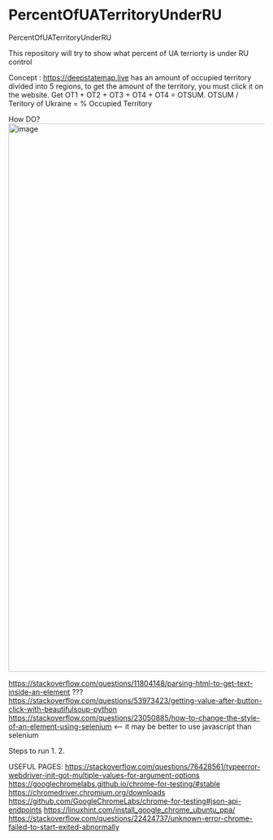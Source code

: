 # PercentOfUATerritoryUnderRU
PercentOfUATerritoryUnderRU

This repository will try to show what percent of UA terriorty is under RU control

Concept : https://deepstatemap.live has an amount of occupied territory divided into 5 regions, to get the amount of the territory, you must click it on the website.  Get OT1 + OT2 + OT3 + OT4 + OT4 = OTSUM. OTSUM / Teritory of Ukraine = % Occupied Territory 

How DO?
<img width="1080" alt="image" src="https://github.com/akademsubotnik/PercentOfUATerritoryUnderRU/assets/44036625/c5fbd3af-6ec0-4786-ad96-80a63504f44d">

https://stackoverflow.com/questions/11804148/parsing-html-to-get-text-inside-an-element ???
https://stackoverflow.com/questions/53973423/getting-value-after-button-click-with-beautifulsoup-python
https://stackoverflow.com/questions/23050885/how-to-change-the-style-of-an-element-using-selenium <-- it may be better to use javascript than selenium

Steps to run 
  1. 
  2. 

USEFUL PAGES:
https://stackoverflow.com/questions/76428561/typeerror-webdriver-init-got-multiple-values-for-argument-options
https://googlechromelabs.github.io/chrome-for-testing/#stable
https://chromedriver.chromium.org/downloads
https://github.com/GoogleChromeLabs/chrome-for-testing#json-api-endpoints
https://linuxhint.com/install_google_chrome_ubuntu_ppa/
https://stackoverflow.com/questions/22424737/unknown-error-chrome-failed-to-start-exited-abnormally
